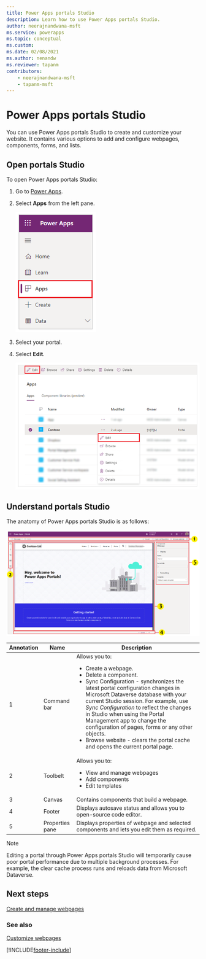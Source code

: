 ```yaml
---
title: Power Apps portals Studio
description: Learn how to use Power Apps portals Studio.
author: neerajnandwana-msft
ms.service: powerapps
ms.topic: conceptual
ms.custom: 
ms.date: 02/08/2021
ms.author: nenandw
ms.reviewer: tapanm
contributors:
    - neerajnandwana-msft
    - tapanm-msft
---
```


# Power Apps portals Studio

You can use Power Apps portals Studio to create and customize your website. It contains various options to add and configure webpages, components, forms, and lists.

## Open portals Studio

To open Power Apps portals Studio:

1. Go to [Power Apps](https://make.powerapps.com).

1. Select **Apps** from the left pane.

    ![Select Apps from left pane](media/studio-apps.png "Select Apps from left pane")

1. Select your portal.

1. Select **Edit**.

    ![Select Edit to open the portal in Studio](media/edit-portal.png "Select Edit to open the portal in Studio")

## Understand portals Studio

The anatomy of Power Apps portals Studio is as follows:

![Power Apps portals Studio anatomy](media/maker-anatomy.png "Power Apps portals Studio anatomy")  

| **Annotation** | **Name**        | **Description**                                                                              |
|----------------|-----------------|----------------------------------------------------------------------------------------------|
| 1              | Command bar     | Allows you to: <ul> <li> Create a webpage. </li> <li> Delete a component. </li> <li> Sync Configuration - synchronizes the latest portal configuration changes in Microsoft Dataverse database with your current Studio session. For example, use *Sync Configuration* to reflect the changes in Studio when using the Portal Management app to change the configuration of pages, forms or any other objects. </li> <li> Browse website - clears the portal cache and opens the current portal page. </li></ul>  |
| 2              | Toolbelt        | Allows you to:<ul><li>View and manage webpages</li><li>Add components</li><li>Edit templates</li></ul>  |
| 3              | Canvas          | Contains components that build a webpage.                                                    |
| 4              | Footer          | Displays autosave status and allows you to open-source code editor.                         |
| 5              | Properties pane | Displays properties of webpage and selected components and lets you edit them as required. |

> [!NOTE]
> Editing a portal through Power Apps portals Studio will temporarily cause poor portal performance due to multiple background processes. For example, the clear cache process runs and reloads data from Microsoft Dataverse.

## Next steps

[Create and manage webpages](create-manage-webpages.md)

### See also

[Customize webpages](compose-page.md)


[!INCLUDE[footer-include](../../includes/footer-banner.md)]